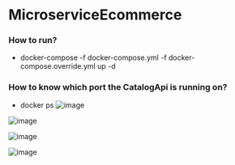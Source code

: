 # MicroserviceEcommerce

### How to run?

- docker-compose -f docker-compose.yml -f docker-compose.override.yml up -d 

### How to know which port the CatalogApi is running on?

- docker ps
![image](https://github.com/user-attachments/assets/2e64408f-24c5-4f80-8733-5a31148796a1)

![image](https://github.com/user-attachments/assets/12a1ed25-833e-4656-a373-07288aff64e9)

![image](https://github.com/user-attachments/assets/71e0b4c7-336d-43d6-ab26-5b50e341bf1d)

![image](https://github.com/user-attachments/assets/d496be54-a45c-4ae0-9f12-5c7c8e38ea4a)

